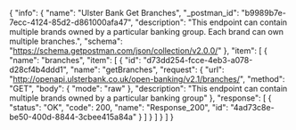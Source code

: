 {
  "info": {
    "name": "Ulster Bank Get Branches",
    "_postman_id": "b9989b7e-7ecc-4124-85d2-d861000afa47",
    "description": "This endpoint can contain multiple brands owned by a particular banking group. Each brand can own multiple branches.",
    "schema": "https://schema.getpostman.com/json/collection/v2.0.0/"
  },
  "item": [
    {
      "name": "branches",
      "item": [
        {
          "id": "d73dd254-fcce-4eb3-a078-d28cf4b4ddd1",
          "name": "getBranches",
          "request": {
            "url": "http://openapi.ulsterbank.co.uk/open-banking/v2.1/branches/",
            "method": "GET",
            "body": {
              "mode": "raw"
            },
            "description": "This endpoint can contain multiple brands owned by a particular banking group"
          },
          "response": [
            {
              "status": "OK",
              "code": 200,
              "name": "Response_200",
              "id": "4ad73c8e-be50-400d-8844-3cbee415a84a"
            }
          ]
        }
      ]
    }
  ]
}